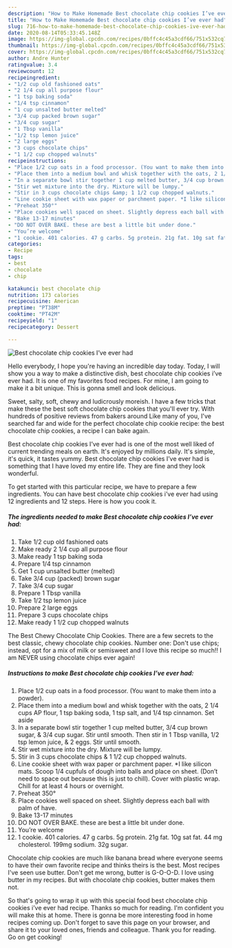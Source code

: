 ```yaml
---
description: "How to Make Homemade Best chocolate chip cookies I’ve ever had"
title: "How to Make Homemade Best chocolate chip cookies I’ve ever had"
slug: 716-how-to-make-homemade-best-chocolate-chip-cookies-ive-ever-had
date: 2020-08-14T05:33:45.148Z
image: https://img-global.cpcdn.com/recipes/0bffc4c45a3cdf66/751x532cq70/best-chocolate-chip-cookies-ive-ever-had-recipe-main-photo.jpg
thumbnail: https://img-global.cpcdn.com/recipes/0bffc4c45a3cdf66/751x532cq70/best-chocolate-chip-cookies-ive-ever-had-recipe-main-photo.jpg
cover: https://img-global.cpcdn.com/recipes/0bffc4c45a3cdf66/751x532cq70/best-chocolate-chip-cookies-ive-ever-had-recipe-main-photo.jpg
author: Andre Hunter
ratingvalue: 3.4
reviewcount: 12
recipeingredient:
- "1/2 cup old fashioned oats"
- "2 1/4 cup all purpose flour"
- "1 tsp baking soda"
- "1/4 tsp cinnamon"
- "1 cup unsalted butter melted"
- "3/4 cup packed brown sugar"
- "3/4 cup sugar"
- "1 Tbsp vanilla"
- "1/2 tsp lemon juice"
- "2 large eggs"
- "3 cups chocolate chips"
- "1 1/2 cup chopped walnuts"
recipeinstructions:
- "Place 1/2 cup oats in a food processor. (You want to make them into a powder)."
- "Place them into a medium bowl and whisk together with the oats, 2 1/4 cups AP flour, 1 tsp baking soda, 1 tsp salt, and 1/4 tsp cinnamon. Set aside"
- "In a separate bowl stir together 1 cup melted butter, 3/4 cup brown sugar, &amp; 3/4 cup sugar. Stir until smooth. Then stir in 1 Tbsp vanilla, 1/2 tsp lemon juice, &amp; 2 eggs. Stir until smooth."
- "Stir wet mixture into the dry. Mixture will be lumpy."
- "Stir in 3 cups chocolate chips &amp; 1 1/2 cup chopped walnuts."
- "Line cookie sheet with wax paper or parchment paper. *I like silicon mats. Scoop 1/4 cupfuls of dough into balls and place on sheet. (Don’t need to space out because this is just to chill). Cover with plastic wrap. Chill for at least 4 hours or overnight."
- "Preheat 350°"
- "Place cookies well spaced on sheet. Slightly depress each ball with palm of have."
- "Bake 13-17 minutes"
- "DO NOT OVER BAKE. these are best a little bit under done."
- "You’re welcome"
- "1 cookie. 401 calories. 47 g carbs. 5g protein. 21g fat. 10g sat fat. 44 mg cholesterol. 199mg sodium. 32g sugar."
categories:
- Recipe
tags:
- best
- chocolate
- chip

katakunci: best chocolate chip 
nutrition: 173 calories
recipecuisine: American
preptime: "PT38M"
cooktime: "PT42M"
recipeyield: "1"
recipecategory: Dessert

---
```



![Best chocolate chip cookies I’ve ever had](https://img-global.cpcdn.com/recipes/0bffc4c45a3cdf66/751x532cq70/best-chocolate-chip-cookies-ive-ever-had-recipe-main-photo.jpg)

Hello everybody, I hope you're having an incredible day today. Today, I will show you a way to make a distinctive dish, best chocolate chip cookies i’ve ever had. It is one of my favorites food recipes. For mine, I am going to make it a bit unique. This is gonna smell and look delicious.

Sweet, salty, soft, chewy and ludicrously moreish. I have a few tricks that make these the best soft chocolate chip cookies that you&#39;ll ever try. With hundreds of positive reviews from bakers around Like many of you, I&#39;ve searched far and wide for the perfect chocolate chip cookie recipe: the best chocolate chip cookies, a recipe I can bake again.

Best chocolate chip cookies I’ve ever had is one of the most well liked of current trending meals on earth. It's enjoyed by millions daily. It's simple, it's quick, it tastes yummy. Best chocolate chip cookies I’ve ever had is something that I have loved my entire life. They are fine and they look wonderful.


To get started with this particular recipe, we have to prepare a few ingredients. You can have best chocolate chip cookies i’ve ever had using 12 ingredients and 12 steps. Here is how you cook it.

<!--inarticleads1-->

##### The ingredients needed to make Best chocolate chip cookies I’ve ever had:

1. Take 1/2 cup old fashioned oats
1. Make ready 2 1/4 cup all purpose flour
1. Make ready 1 tsp baking soda
1. Prepare 1/4 tsp cinnamon
1. Get 1 cup unsalted butter (melted)
1. Take 3/4 cup (packed) brown sugar
1. Take 3/4 cup sugar
1. Prepare 1 Tbsp vanilla
1. Take 1/2 tsp lemon juice
1. Prepare 2 large eggs
1. Prepare 3 cups chocolate chips
1. Make ready 1 1/2 cup chopped walnuts


The Best Chewy Chocolate Chip Cookies. There are a few secrets to the best classic, chewy chocolate chip cookies. Number one: Don&#39;t use chips; instead, opt for a mix of milk or semisweet and I love this recipe so much!! I am NEVER using chocolate chips ever again! 

<!--inarticleads2-->

##### Instructions to make Best chocolate chip cookies I’ve ever had:

1. Place 1/2 cup oats in a food processor. (You want to make them into a powder).
1. Place them into a medium bowl and whisk together with the oats, 2 1/4 cups AP flour, 1 tsp baking soda, 1 tsp salt, and 1/4 tsp cinnamon. Set aside
1. In a separate bowl stir together 1 cup melted butter, 3/4 cup brown sugar, &amp; 3/4 cup sugar. Stir until smooth. Then stir in 1 Tbsp vanilla, 1/2 tsp lemon juice, &amp; 2 eggs. Stir until smooth.
1. Stir wet mixture into the dry. Mixture will be lumpy.
1. Stir in 3 cups chocolate chips &amp; 1 1/2 cup chopped walnuts.
1. Line cookie sheet with wax paper or parchment paper. *I like silicon mats. Scoop 1/4 cupfuls of dough into balls and place on sheet. (Don’t need to space out because this is just to chill). Cover with plastic wrap. Chill for at least 4 hours or overnight.
1. Preheat 350°
1. Place cookies well spaced on sheet. Slightly depress each ball with palm of have.
1. Bake 13-17 minutes
1. DO NOT OVER BAKE. these are best a little bit under done.
1. You’re welcome
1. 1 cookie. 401 calories. 47 g carbs. 5g protein. 21g fat. 10g sat fat. 44 mg cholesterol. 199mg sodium. 32g sugar.


Chocolate chip cookies are much like banana bread where everyone seems to have their own favorite recipe and thinks theirs is the best. Most recipes I&#39;ve seen use butter. Don&#39;t get me wrong, butter is G-O-O-D. I love using butter in my recipes. But with chocolate chip cookies, butter makes them not. 

So that's going to wrap it up with this special food best chocolate chip cookies i’ve ever had recipe. Thanks so much for reading. I'm confident you will make this at home. There is gonna be more interesting food in home recipes coming up. Don't forget to save this page on your browser, and share it to your loved ones, friends and colleague. Thank you for reading. Go on get cooking!
